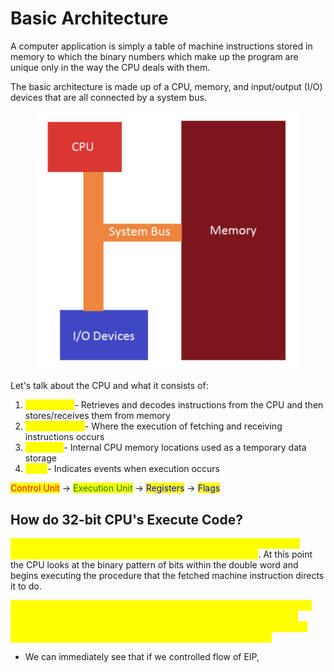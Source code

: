# Basic Architecture

A computer application is simply a table of machine instructions stored in memory to which the binary numbers which make up the program are unique only in the way the CPU deals with them.

The basic architecture is made up of a CPU, memory, and input/output (I/O) devices that are all connected by a system bus.

<figure><img src="../../.gitbook/assets/Screenshot 2023-02-27 at 12.31.06 PM.png" alt=""><figcaption></figcaption></figure>

Let's talk about the CPU and what it consists of:

1. <mark style="color:yellow;">Control Unit</mark>- Retrieves and decodes instructions from the CPU and then stores/receives them from memory
2. <mark style="color:yellow;">Execution Unit</mark>- Where the execution of fetching and receiving instructions occurs
3. <mark style="color:yellow;">Registers</mark>- Internal CPU memory locations used as a temporary data storage
4. <mark style="color:yellow;">Flags</mark>- Indicates events when execution occurs

<mark style="color:red;">Control Unit</mark> -> <mark style="color:green;">Execution Unit</mark> -> <mark style="color:blue;">Registers</mark> -> <mark style="color:blue;">Flags</mark>

## How do 32-bit CPU's Execute Code?

<mark style="color:yellow;">First, the 32-bit CPU will fetch a double word (4 bytes) from a specific address in memory where it is read and loaded into the CPU</mark>. At this point the CPU looks at the binary pattern of bits within the double word and begins executing the procedure that the fetched machine instruction directs it to do.

<mark style="color:yellow;">Upon completion of the instruction (execution), the CPU goes to memory and fetches the next machine instruction in sequence. The CPU has a register called EIP or Instruction Pointer that contains the address of the next instruction to be fetched from memory and then executed.</mark>&#x20;

* We can immediately see that if we controlled flow of EIP,&#x20;

